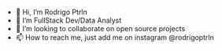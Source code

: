 - 👋 Hi, I’m Rodrigo Ptrln
- 👀 I’m FullStack Dev/Data Analyst
- 💞️ I’m looking to collaborate on open source projects
- 📫 How to reach me, just add me on instagram @rodrigoptrln

<!---
devrod101/devrod101 is a ✨ special ✨ repository because its `README.md` (this file) appears on your GitHub profile.
You can click the Preview link to take a look at your changes.
--->
